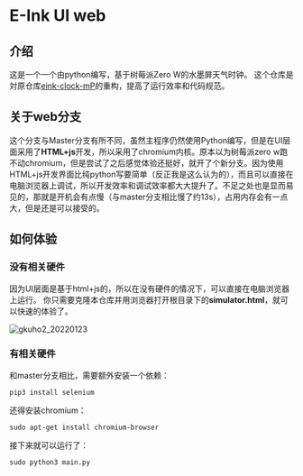 # E-Ink UI web

## 介绍

这是一个一个由python编写，基于树莓派Zero W的水墨屏天气时钟。
这个仓库是対原仓库[eink-clock-mP](https://gitee.com/fu1fan/eink-clock-mP)的重构，提高了运行效率和代码规范。

## 关于web分支
这个分支与Master分支有所不同，虽然主程序仍然使用Python编写，但是在UI层面采用了**HTML+js**开发，所以采用了chromium内核。原本以为树莓派zero w跑不动chromium，但是尝试了之后感觉体验还挺好，就开了个新分支。因为使用HTML+js开发界面比纯python写要简单（反正我是这么认为的），而且可以直接在电脑浏览器上调试，所以开发效率和调试效率都大大提升了。不足之处也是显而易见的，那就是开机会有点慢（与master分支相比慢了约13s），占用内存会有一点大，但是还是可以接受的。

## 如何体验

### 没有相关硬件

因为UI层面是基于html+js的，所以在没有硬件的情况下，可以直接在电脑浏览器上运行。
你只需要克隆本仓库并用浏览器打开根目录下的**simulator.html**，就可以快速的体验了。

![gkuho2_20220123](https://gitee.com/xuanzhi33/files/raw/master/files/gkuho2_20220123.png)

### 有相关硬件

和master分支相比，需要额外安装一个依赖：
```
pip3 install selenium
```
还得安装chromium：
```
sudo apt-get install chromium-browser
```
接下来就可以运行了：
```
sudo python3 main.py
```
